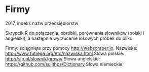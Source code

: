 # Firmy
2017, indeks nazw przedsiębiorstw

Skrypcik R do połączenia, obróbki, porównania słowników (polski i angielski), a następnie wyrzucenie losowych próbek do pliku.

Firmy: ściągnięte przy pomocy http://webscraper.io. 
Nazwiska: http://www.futrega.org/etc/nazwiska.html
Słowa polskie: http://sjp.pl/slownik/growy/
Słowa angielskie: https://github.com/sujithps/Dictionary 
Słowa niemieckie: 